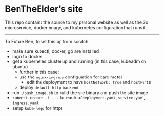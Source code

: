 # BenTheElder's site

This repo contains the source to my personal website as well as the Go
 microservice, docker image, and kubernetes configuration that runs it.

----------

To Future Ben, to set this up from scratch:
- make sure kubectl, docker, go are installed
- login to docker
- get a kubernetes cluster up and running (in this case, kubeadm on ubuntu)
  - further in this case:
  - use the `nginx-ingress` configuration for bare metal
    - edit the deployment to have `hostNetwork: true` and `hostPort`s
  - deploy `default-http-backend`
- run `./push_image.sh` to build the site binary and push the site image
- `kubectl create -f ...` for each of `deployment.yaml`, `service.yaml`, `ingress.yaml`
- setup `kube-lego` for https
